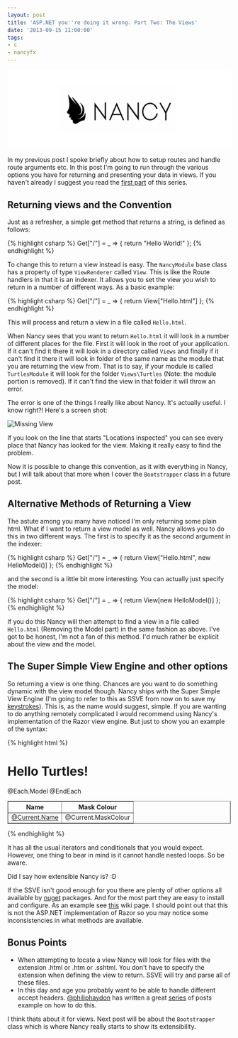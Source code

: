 ```yaml
---
layout: post
title: 'ASP.NET you''re doing it wrong. Part Two: The Views'
date: '2013-09-15 11:00:00'
tags:
- c
- nancyfx
---
```


![Nancy](/content/images/2014/Apr/nancy.png)

In my previous post I spoke briefly about how to setup routes and handle route arguments etc. In this post I'm going to run through the various options you have for returning and presenting your data in views. If you haven't already I suggest you read the [first part](/2013/08/20/aspnet-youre-doing-it-wrong-an-introduction-to-nancy.html) of this series.

## Returning views and the Convention

Just as a refresher, a simple get method that returns a string, is defined as follows:

{% highlight csharp %}
Get["/"] = _ => {
    return "Hello World!"
};
{% endhighlight %}

To change this to return a view instead is easy. The `NancyModule` base class has a property of type `ViewRenderer` called `View`. This is like the Route handlers in that it is an indexer. It allows you to set the view you wish to return in a number of different ways. As a basic example:

{% highlight csharp %}
Get["/"] = _ => {
    return View["Hello.html"]
};
{% endhighlight %}

This will process and return a view in a file called `Hello.html`.

When Nancy sees that you want to return `Hello.html` it will look in a number of different places for the file. First it will look in the root of your application. If it can't find it there it will look in a directory called `Views` and finally if it can't find it there it will look in folder of the same name as the module that you are returning the view from. That is to say, if your module is called `TurtlesModule` it will look for the folder `Views\Turtles` (Note: the module portion is removed). If it can't find the view in that folder it will throw an error.

The error is one of the things I really like about Nancy. It's actually useful. I know right?! Here's a screen shot:

![Missing View](/content/images/2014/Feb/missing_view.jpg)

If you look on the line that starts "Locations inspected" you can see every place that Nancy has looked for the view. Making it really easy to find the problem.

Now it is possible to change this convention, as it with everything in Nancy, but I will talk about that more when I cover the `Bootstrapper` class in a future post.

## Alternative Methods of Returning a View

The astute among you many have noticed I'm only returning some plain html. What if I want to return a view model as well. Nancy allows you to do this in two different ways. The first is to specify it as the second argument in the indexer:

{% highlight csharp %}
Get["/"] = _ => {
    return View["Hello.html", new HelloModel()]
};
{% endhighlight %}

and the second is a little bit more interesting. You can actually just specify the model:

{% highlight csharp %}
Get["/"] = _ => {
    return View[new HelloModel()]
};
{% endhighlight %}

If you do this Nancy will then attempt to find a view in a file called `Hello.html` (Removing the Model part) in the same fashion as above. I've got to be honest, I'm not a fan of this method. I'd much rather be explicit about the view and the model.

## The Super Simple View Engine and other options

So returning a view is one thing. Chances are you want to do something dynamic with the view model though. Nancy ships with the Super Simple View Engine (I'm going to refer to this as SSVE from now on to save my [keystrokes](http://www.keysleft.com/)). This is, as the name would suggest, simple. If you are wanting to do anything remotely complicated I would recommend using Nancy's implementation of the Razor view engine. But just to show you an example of the syntax:

{% highlight html %}
<h1>Hello Turtles!</h1>
<table border="1">
    <tr>
        <th>Name</th>
        <th>Mask Colour</th>
    </tr>
    @Each.Model
    <tr>
        <td><a href="/turtles/details/@Current.Id">@Current.Name</a></td>
        <td>@Current.MaskColour</td>
    </tr>
    @EndEach
</table>
{% endhighlight %}

It has all the usual iterators and conditionals that you would expect. However, one thing to bear in mind is it cannot handle nested loops. So be aware.

Did I say how extensible Nancy is? :D

If the SSVE isn't good enough for you there are plenty of other options all available by [nuget](http://www.nuget.org/packages?q=nancy.viewengines) packages. And for the most part they are easy to install and configure. As an example see [this](https://github.com/NancyFx/Nancy/wiki/Razor-View-Engine) wiki page. I should point out that this is not the ASP.NET implementation of Razor so you may notice some inconsistencies in what methods are available.

## Bonus Points

- When attempting to locate a view Nancy will look for files with the extension .html or .htm or .sshtml. You don't have to specify the extension when defining the view to return. SSVE will try and parse all of these files.
- In this day and age you probably want to be able to handle different accept headers. [@philiphaydon](https://twitter.com/philliphaydon) has written a great [series](http://www.philliphaydon.com/2013/04/nancyfx-revisiting-content-negotiation-and-apis-part-1/) of posts example on how to do this.


I think thats about it for views. Next post will be about the `Bootstrapper` class which is where Nancy really starts to show its extensibility.

